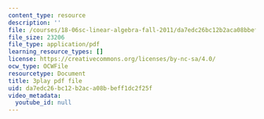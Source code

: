 ```yaml
---
content_type: resource
description: ''
file: /courses/18-06sc-linear-algebra-fall-2011/da7edc26bc12b2aca08bbeff1dc2f25f_My5w4MXWBew.pdf
file_size: 23206
file_type: application/pdf
learning_resource_types: []
license: https://creativecommons.org/licenses/by-nc-sa/4.0/
ocw_type: OCWFile
resourcetype: Document
title: 3play pdf file
uid: da7edc26-bc12-b2ac-a08b-beff1dc2f25f
video_metadata:
  youtube_id: null
---
```


